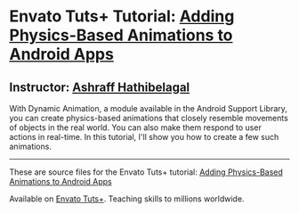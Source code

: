 # Envato Tuts+ Tutorial: [Adding Physics-Based Animations to Android Apps][published url]
## Instructor: [Ashraff Hathibelagal][instructor url]

With Dynamic Animation, a module available in the Android Support Library, you can create physics-based animations that closely resemble movements of objects in the real world. You can also make them respond to user actions in real-time. In this tutorial, I'll show you how to create a few such animations.

------
These are source files for the Envato Tuts+ tutorial: [Adding Physics-Based Animations to Android Apps][published url]

Available on [Envato Tuts+](https://tutsplus.com). Teaching skills to millions worldwide.

[published url]: http://code.tutsplus.com/tutorials/adding-physics-based-animations-to-android-apps--cms-29053
[instructor url]: https://tutsplus.com/authors/ashraff-hathibelagal
